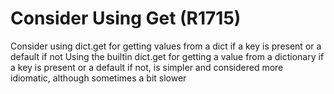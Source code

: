 # Consider Using Get (R1715)

Consider using dict.get for getting values from a dict if a key is
present or a default if not Using the builtin dict.get for getting a
value from a dictionary if a key is present or a default if not, is
simpler and considered more idiomatic, although sometimes a bit slower
